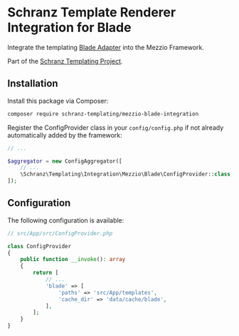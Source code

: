 # Schranz Template Renderer Integration for Blade

Integrate the templating [Blade Adapter](https://github.com/schranz-templating/blade-adapter) 
into the Mezzio Framework.

Part of the [Schranz Templating Project](https://github.com/schranz-templating/templating).

## Installation

Install this package via Composer:

```bash
composer require schranz-templating/mezzio-blade-integration
```

Register the ConfigProvider class in your `config/config.php` if not already automatically
added by the framework:

```php
// ...

$aggregator = new ConfigAggregator([
    // ...
    \Schranz\Templating\Integration\Mezzio\Blade\ConfigProvider::class,
]);
```

## Configuration

The following configuration is available:

```php
// src/App/src/ConfigProvider.php

class ConfigProvider
{
    public function __invoke(): array
    {
        return [
            // ...
            'blade' => [
                'paths' => 'src/App/templates',
                'cache_dir' => 'data/cache/blade',
            ],
        ];
    }
}
```
